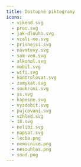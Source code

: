 ```yaml
---
title: Dostupné piktogramy
icons:
  - vikend.svg
  - proc.svg
  - jak-dlouho.svg
  - vzali-me.svg
  - prisnejsi.svg
  - navstevy.svg
  - sam-ven.svg
  - alkohol.svg
  - mobil.svg
  - wifi.svg
  - kontrolovat.svg
  - zamykat.svg
  - soukromi.svg
  - ss.svg
  - kapesne.svg
  - vyzdobit.svg
  - pujcovani.svg
  - vzhled.svg
  - 18.svg
  - nelibi.svg
  - napsat.svg
  - lecba.png
  - nemocnice.png
  - nesouhlas.png
  - soud.png
---
```

